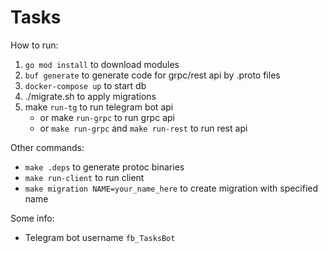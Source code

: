 # Tasks

How to run:
1. `go mod install` to download modules
2. `buf generate` to generate code for grpc/rest api by .proto files 
3. `docker-compose up` to start db
4. ./migrate.sh to apply migrations
5. make `run-tg` to run telegram bot api
   - or make `run-grpc` to run grpc api
   - or `make run-grpc` and `make run-rest` to run rest api

Other commands:
- `make .deps` to generate protoc binaries
- `make run-client` to run client
- `make migration NAME=your_name_here` to create migration with specified name

Some info:
- Telegram bot username `fb_TasksBot`